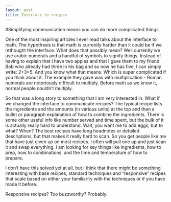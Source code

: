 ```yaml
---
layout: post
title: Interface to recipes
---
```


#Simplifying communication means you can do more complicated things

One of the most inspiring articles I ever read talks about the interface to math. The hypothesis is that math is currently harder than it could be if we rethought the interface. What does that possibly mean? Well currently we use arabic numerals and a handful of symbols to signify things. Instead of having to explain that I have two apples and that I gave them to my friend Bob who already had three in his bag and so now he has five, I can simply write: 2+3=5. And you know what that means. Which is super complicated if you think about it. The example they gave was with multiplication - Roman numerals are notoriously difficult to multiply. Before math as we know it, normal people couldn’t multiply. 

So that was a long story to something that I am very interested in. What if we changed the interface to communicate recipes? The typical recipe lists the ingredients and the amounts (in various units) at the top and then a bullet or paragraph explanation of how to combine the ingredients. There is some other useful info like number served and time spent, but the bulk of it is actually really hard to understand. Wait, you want me to add eggs, but to what? When? The best recipes have long headnotes or detailed descriptions, but that makes it really hard to scan. So you get people like me that have just given up on most recipes. I often will pull one up and just scan it and swap everything. I am looking for key things like ingredients, how to prep, how to combinations, and the time and temperature of how to prepare. 

I don’t have this solved yet at all, but I think that there might be something interesting with base recipes, standard techniques and “responsive” recipes that scale based on either your familiarity with the techniques or if you have made it before. 

Responsive recipes? Too buzzworthy? Probably. 